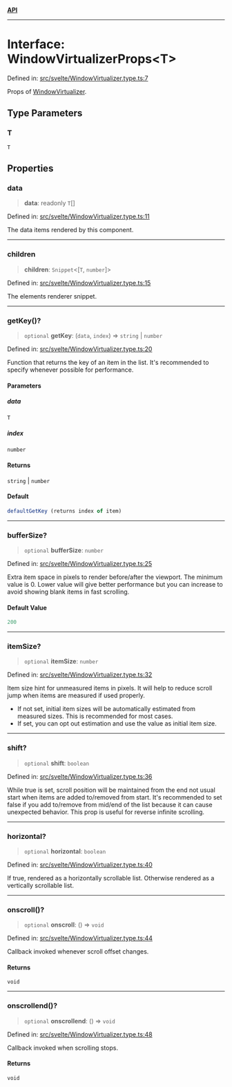 [**API**](../../API.md)

***

# Interface: WindowVirtualizerProps\<T\>

Defined in: [src/svelte/WindowVirtualizer.type.ts:7](https://github.com/inokawa/virtua/blob/fdee6d1c4b2d37018e8c4a4e965e41b663c51047/src/svelte/WindowVirtualizer.type.ts#L7)

Props of [WindowVirtualizer](../variables/VList.md).

## Type Parameters

### T

`T`

## Properties

### data

> **data**: readonly `T`[]

Defined in: [src/svelte/WindowVirtualizer.type.ts:11](https://github.com/inokawa/virtua/blob/fdee6d1c4b2d37018e8c4a4e965e41b663c51047/src/svelte/WindowVirtualizer.type.ts#L11)

The data items rendered by this component.

***

### children

> **children**: `Snippet`\<\[`T`, `number`\]\>

Defined in: [src/svelte/WindowVirtualizer.type.ts:15](https://github.com/inokawa/virtua/blob/fdee6d1c4b2d37018e8c4a4e965e41b663c51047/src/svelte/WindowVirtualizer.type.ts#L15)

The elements renderer snippet.

***

### getKey()?

> `optional` **getKey**: (`data`, `index`) => `string` \| `number`

Defined in: [src/svelte/WindowVirtualizer.type.ts:20](https://github.com/inokawa/virtua/blob/fdee6d1c4b2d37018e8c4a4e965e41b663c51047/src/svelte/WindowVirtualizer.type.ts#L20)

Function that returns the key of an item in the list. It's recommended to specify whenever possible for performance.

#### Parameters

##### data

`T`

##### index

`number`

#### Returns

`string` \| `number`

#### Default

```ts
defaultGetKey (returns index of item)
```

***

### bufferSize?

> `optional` **bufferSize**: `number`

Defined in: [src/svelte/WindowVirtualizer.type.ts:25](https://github.com/inokawa/virtua/blob/fdee6d1c4b2d37018e8c4a4e965e41b663c51047/src/svelte/WindowVirtualizer.type.ts#L25)

Extra item space in pixels to render before/after the viewport. The minimum value is 0. Lower value will give better performance but you can increase to avoid showing blank items in fast scrolling.

#### Default Value

```ts
200
```

***

### itemSize?

> `optional` **itemSize**: `number`

Defined in: [src/svelte/WindowVirtualizer.type.ts:32](https://github.com/inokawa/virtua/blob/fdee6d1c4b2d37018e8c4a4e965e41b663c51047/src/svelte/WindowVirtualizer.type.ts#L32)

Item size hint for unmeasured items in pixels. It will help to reduce scroll jump when items are measured if used properly.

- If not set, initial item sizes will be automatically estimated from measured sizes. This is recommended for most cases.
- If set, you can opt out estimation and use the value as initial item size.

***

### shift?

> `optional` **shift**: `boolean`

Defined in: [src/svelte/WindowVirtualizer.type.ts:36](https://github.com/inokawa/virtua/blob/fdee6d1c4b2d37018e8c4a4e965e41b663c51047/src/svelte/WindowVirtualizer.type.ts#L36)

While true is set, scroll position will be maintained from the end not usual start when items are added to/removed from start. It's recommended to set false if you add to/remove from mid/end of the list because it can cause unexpected behavior. This prop is useful for reverse infinite scrolling.

***

### horizontal?

> `optional` **horizontal**: `boolean`

Defined in: [src/svelte/WindowVirtualizer.type.ts:40](https://github.com/inokawa/virtua/blob/fdee6d1c4b2d37018e8c4a4e965e41b663c51047/src/svelte/WindowVirtualizer.type.ts#L40)

If true, rendered as a horizontally scrollable list. Otherwise rendered as a vertically scrollable list.

***

### onscroll()?

> `optional` **onscroll**: () => `void`

Defined in: [src/svelte/WindowVirtualizer.type.ts:44](https://github.com/inokawa/virtua/blob/fdee6d1c4b2d37018e8c4a4e965e41b663c51047/src/svelte/WindowVirtualizer.type.ts#L44)

Callback invoked whenever scroll offset changes.

#### Returns

`void`

***

### onscrollend()?

> `optional` **onscrollend**: () => `void`

Defined in: [src/svelte/WindowVirtualizer.type.ts:48](https://github.com/inokawa/virtua/blob/fdee6d1c4b2d37018e8c4a4e965e41b663c51047/src/svelte/WindowVirtualizer.type.ts#L48)

Callback invoked when scrolling stops.

#### Returns

`void`
